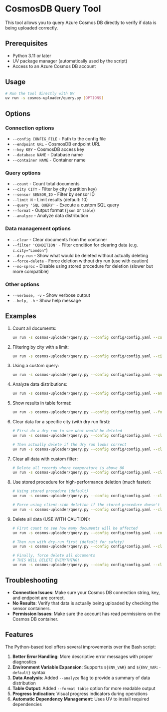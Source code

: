 # CosmosDB Query Tool

This tool allows you to query Azure Cosmos DB directly to verify if data is being uploaded correctly.

## Prerequisites

- Python 3.11 or later
- UV package manager (automatically used by the script)
- Access to an Azure Cosmos DB account

## Usage

```bash
# Run the tool directly with UV
uv run -s cosmos-uploader/query.py [OPTIONS]
```

## Options

### Connection options
- `--config CONFIG_FILE` - Path to the config file
- `--endpoint URL` - CosmosDB endpoint URL
- `--key KEY` - CosmosDB access key
- `--database NAME` - Database name
- `--container NAME` - Container name

### Query options
- `--count` - Count total documents
- `--city CITY` - Filter by city (partition key)
- `--sensor SENSOR_ID` - Filter by sensor ID
- `--limit N` - Limit results (default: 10)
- `--query 'SQL QUERY'` - Execute a custom SQL query
- `--format` - Output format (`json` or `table`)
- `--analyze` - Analyze data distribution

### Data management options
- `--clear` - Clear documents from the container
- `--filter 'CONDITION'` - Filter condition for clearing data (e.g. `c.city="London"`)
- `--dry-run` - Show what would be deleted without actually deleting
- `--force-delete` - Force deletion without dry run (use with caution)
- `--no-sproc` - Disable using stored procedure for deletion (slower but more compatible)

### Other options
- `--verbose, -v` - Show verbose output
- `--help, -h` - Show help message

## Examples

1. Count all documents:
   ```bash
   uv run -s cosmos-uploader/query.py --config config/config.yaml --count
   ```

2. Filtering by city with a limit:
   ```bash
   uv run -s cosmos-uploader/query.py --config config/config.yaml --city Amsterdam --limit 5
   ```

3. Using a custom query:
   ```bash
   uv run -s cosmos-uploader/query.py --config config/config.yaml --query "SELECT TOP 5 * FROM c WHERE c.temperature > 25.0"
   ```

4. Analyze data distributions:
   ```bash
   uv run -s cosmos-uploader/query.py --config config/config.yaml --analyze
   ```

5. Show results in table format:
   ```bash
   uv run -s cosmos-uploader/query.py --config config/config.yaml --format table
   ```

6. Clear data for a specific city (with dry run first):
   ```bash
   # First do a dry run to see what would be deleted
   uv run -s cosmos-uploader/query.py --config config/config.yaml --clear --city London --dry-run
   
   # Then actually delete if the dry run looks correct
   uv run -s cosmos-uploader/query.py --config config/config.yaml --clear --city London
   ```

7. Clear all data with custom filter:
   ```bash
   # Delete all records where temperature is above 80
   uv run -s cosmos-uploader/query.py --config config/config.yaml --clear --filter 'c.temperature > 80'
   ```

8. Use stored procedure for high-performance deletion (much faster):
   ```bash
   # Using stored procedure (default)
   uv run -s cosmos-uploader/query.py --config config/config.yaml --clear --city Amsterdam
   
   # Force using client-side deletion if the stored procedure doesn't work
   uv run -s cosmos-uploader/query.py --config config/config.yaml --clear --city Amsterdam --no-sproc
   ```

9. Delete all data (USE WITH CAUTION):
   ```bash
   # First count to see how many documents will be affected
   uv run -s cosmos-uploader/query.py --config config/config.yaml --count
   
   # Then run with dry-run first (default for safety)
   uv run -s cosmos-uploader/query.py --config config/config.yaml --clear
   
   # Finally, force delete all documents
   # THIS WILL DELETE EVERYTHING!
   uv run -s cosmos-uploader/query.py --config config/config.yaml --clear --force-delete
   ```

## Troubleshooting

- **Connection Issues**: Make sure your Cosmos DB connection string, key, and endpoint are correct.
- **No Results**: Verify that data is actually being uploaded by checking the sensor containers.
- **Permission Issues**: Make sure the account has read permissions on the Cosmos DB container.

## Features

The Python-based tool offers several improvements over the Bash script:

1. **Better Error Handling**: More descriptive error messages with proper diagnostics
2. **Environment Variable Expansion**: Supports `${ENV_VAR}` and `${ENV_VAR:-default}` syntax
3. **Data Analysis**: Added `--analyze` flag to provide a summary of data distribution
4. **Table Output**: Added `--format table` option for more readable output
5. **Progress Indication**: Visual progress indicators during operations
6. **Automatic Dependency Management**: Uses UV to install required dependencies